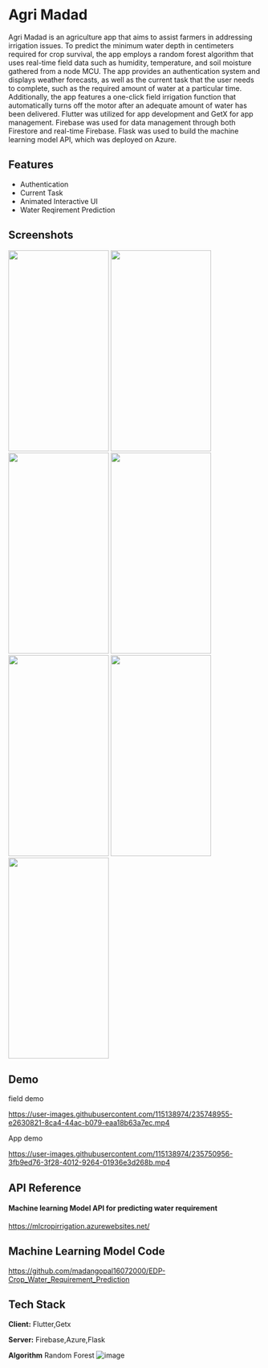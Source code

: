 # Agri Madad

Agri Madad is an agriculture app that aims to assist farmers in addressing irrigation issues. To predict the minimum water depth in centimeters required for crop survival, the app employs a random forest algorithm that uses real-time field data such as humidity, temperature, and soil moisture gathered from a node MCU. The app provides an authentication system and displays weather forecasts, as well as the current task that the user needs to complete, such as the required amount of water at a particular time. Additionally, the app features a one-click field irrigation function that automatically turns off the motor after an adequate amount of water has been delivered. Flutter was utilized for app development and GetX for app management. Firebase was used for data management through both Firestore and real-time Firebase. Flask was used to build the machine learning model API, which was deployed on Azure.

## Features

- Authentication
- Current Task
- Animated Interactive UI
- Water Reqirement Prediction

## Screenshots

<p float="left">
<img src="https://user-images.githubusercontent.com/115138974/235730286-71b6ac4a-04d3-4f20-9110-170d20eafaf3.jpg" height ="400" width ="200">
<img src="https://user-images.githubusercontent.com/115138974/235730351-1b4802f0-3a64-42d3-af84-e5704faebe23.jpg" height ="400" width ="200">
<img src="https://user-images.githubusercontent.com/115138974/235730390-97bd641e-6eff-4bdd-84c9-53df3d587338.jpg" height ="400" width ="200">
<img src="https://user-images.githubusercontent.com/115138974/235730425-4c3d297d-52f1-4eb8-90d9-c15cd1fb8bd8.jpg" height ="400" width ="200">
<img src="https://user-images.githubusercontent.com/115138974/235730504-98c5cf87-dc36-4de2-8ec5-b525e188fc0b.jpg" height ="400" width ="200">
<img src="https://user-images.githubusercontent.com/115138974/235730535-02db0d66-0814-41ca-a524-57e1ae076965.jpg" height ="400" width ="200">
<img src="https://user-images.githubusercontent.com/115138974/235730599-5fa92f33-c967-49ca-a7b1-9be7830347ab.jpg" height ="400" width ="200">

 </p>

## Demo

field demo

https://user-images.githubusercontent.com/115138974/235748955-e2630821-8ca4-44ac-b079-eaa18b63a7ec.mp4

App demo

https://user-images.githubusercontent.com/115138974/235750956-3fb9ed76-3f28-4012-9264-01936e3d268b.mp4

## API Reference

#### Machine learning Model API for predicting water requirement

https://mlcropirrigation.azurewebsites.net/

## Machine Learning Model Code

https://github.com/madangopal16072000/EDP-Crop_Water_Requirement_Prediction

## Tech Stack

**Client:** Flutter,Getx

**Server:** Firebase,Azure,Flask

**Algorithm** Random Forest
![image](https://github.com/madangopal16072000/Agri-Madad/assets/109917122/22a0b1de-26bc-48fc-acaf-e2ff2c4e3274)


